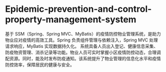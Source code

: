 # Epidemic-prevention-and-control-property-management-system
基于 SSM（Spring、Spring MVC、MyBatis）的疫情防控物业管理系统，是助力物业应对疫情的高效工具。Spring 负责组件管理与依赖注入，Spring MVC 处理请求响应，MyBatis 实现数据持久化。  系统具备人员出入登记、健康信息采集、防疫物资管理、消杀记录等功能。物业人员可实时掌握小区疫情防控动态，合理调配资源。同时，能及时发布防疫通知。该系统提升了物业管理的信息化水平和疫情防控效率，保障居民的健康与安全。 
